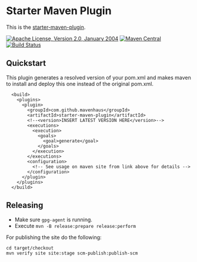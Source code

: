 # Starter Maven Plugin

This is the [starter-maven-plugin](https://github.com/mavenhaus/starter-maven-plugin/).
 
[![Apache License, Version 2.0, January 2004](https://img.shields.io/github/license/mavenhaus/starter-maven-plugin.svg?label=License)](http://www.apache.org/licenses/)
[![Maven Central](https://img.shields.io/maven-central/v/com.github.mavenhaus/starter-maven-plugin.svg?label=Maven%20Central)](http://search.maven.org/#search%7Cga%7C1%7Cstarter-maven-plugin)
[![Build Status](https://travis-ci.com/mavenhaus/starter-maven-plugin.svg?branch=master)](https://travis-ci.com/mavenhaus/starter-maven-plugin)

## Quickstart
This plugin generates a resolved version of your pom.xml and makes maven to install and deploy this one instead of the original pom.xml.
```
  <build>
    <plugins>
      <plugin>
        <groupId>com.github.mavenhaus</groupId>
        <artifactId>starter-maven-plugin</artifactId>
        <!--<version>INSERT LATEST VERSION HERE</version>-->
        <executions>
          <execution>
            <goals>
              <goal>generate</goal>
            </goals>
          </execution>
        </executions>
        <configuration>
          <!-- See usage on maven site from link above for details -->
        </configuration>
      </plugin>
    </plugins>
  </build>
```

## Releasing

* Make sure `gpg-agent` is running.
* Execute `mvn -B release:prepare release:perform`

For publishing the site do the following:

```
cd target/checkout
mvn verify site site:stage scm-publish:publish-scm
```
